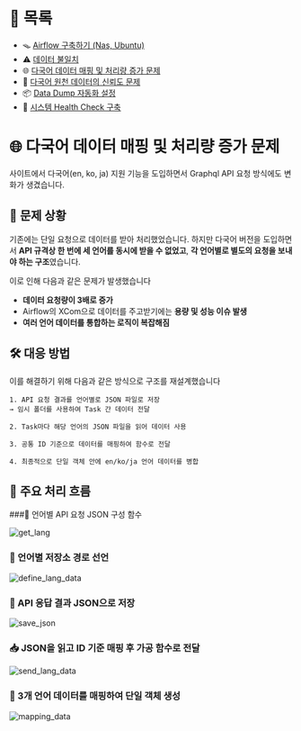 # 📂 목록

- 🪤 [Airflow 구축하기 (Nas, Ubuntu)](./airflow.md)
- ⚠️ [데이터 불일치](./different_data.md)
- 🌐 [다국어 데이터 매핑 및 처리량 증가 문제](./i18n_mapping.md)
- 🔹 [다국어 원천 데이터의 신뢰도 문제](./untranslated_data.md)
- 📦 [Data Dump 자동화 설정](./data_dump.md)
- 🐹 [시스템 Health Check 구축](./health_check.md)

# 🌐 다국어 데이터 매핑 및 처리량 증가 문제

사이트에서 다국어(en, ko, ja) 지원 기능을 도입하면서 Graphql API 요청 방식에도 변화가 생겼습니다.

## 🧩 문제 상황

기존에는 단일 요청으로 데이터를 받아 처리했었습니다.
하지만 다국어 버전을 도입하면서 **API 규격상 한 번에 세 언어를 동시에 받을 수 없었고**, **각 언어별로 별도의 요청을 보내야 하는 구조**였습니다.

이로 인해 다음과 같은 문제가 발생했습니다

- **데이터 요청량이 3배로 증가**
- Airflow의 XCom으로 데이터를 주고받기에는 **용량 및 성능 이슈 발생**
- **여러 언어 데이터를 통합하는 로직이 복잡해짐**

## 🛠️ 대응 방법

이를 해결하기 위해 다음과 같은 방식으로 구조를 재설계했습니다

    1. API 요청 결과를 언어별로 JSON 파일로 저장
    → 임시 폴더를 사용하여 Task 간 데이터 전달

    2. Task마다 해당 언어의 JSON 파일을 읽어 데이터 사용

    3. 공통 ID 기준으로 데이터를 매핑하여 함수로 전달

    4. 최종적으로 단일 객체 안에 en/ko/ja 언어 데이터를 병합

## 🔧 주요 처리 흐름

###📌 언어별 API 요청 JSON 구성 함수

![get_lang](https://github.com/user-attachments/assets/39117784-784d-45a3-aeb8-91b377687aba)

### 📁 언어별 저장소 경로 선언

![define_lang_data](https://github.com/user-attachments/assets/2c46b761-2d51-4d9d-8f08-147fbd9f42cc)

### 💾 API 응답 결과 JSON으로 저장

![save_json](https://github.com/user-attachments/assets/ea648ce7-919b-49d0-a493-c3011c8c2baf)

### 📥 JSON을 읽고 ID 기준 매핑 후 가공 함수로 전달

![send_lang_data](https://github.com/user-attachments/assets/56b23d4d-5526-4a97-8af4-6aad694be06a)

### 🔗 3개 언어 데이터를 매핑하여 단일 객체 생성

![mapping_data](https://github.com/user-attachments/assets/69cb5a02-92bd-4eef-bfe4-b463a9ecb645)
